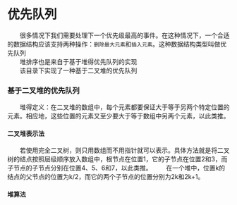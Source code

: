 # 优先队列
　　很多情况下我们需要处理下一个优先级最高的事件。在这种情况下，一个合适的数据结构应该支持两种操作：`删除最大元素`和`插入元素`。这种数据结构类型叫做优先队列</br>
　　堆排序也是来自于基于堆得优先队列的实现</br>
　　该目录下实现了一种基于二叉堆的优先队列</br>
### 基于二叉堆的优先队列
　　堆得定义：在二叉堆的数组中，每个元素都要保证大于等于另两个特定位置的元素。相应地，这些位置的元素又至少要大于等于数组中另两个元素，以此类推。</br>
#### 二叉堆表示法
　　若使用完全二叉树，则只用数组而不用指针就可以表示。具体方法就是将二叉树的结点按照层级顺序放入数组中，根节点在位置1，它的子节点在位置2和3，而子节点的子节点分别在位置4、5、6和7，以此类推。
　　在一个堆中，位置k的结点的父节点的位置为k/2，而它的两个子节点的位置分别为2k和2k+1。
#### 堆算法
